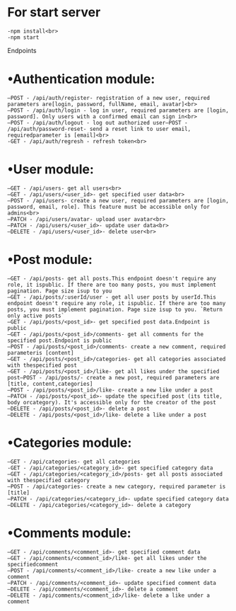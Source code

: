 # For start server<br>
    -npm install<br>
    -npm start

Endpoints
##

# •Authentication module:<br>
    –POST - /api/auth/register- registration of a new user, required parameters are[login, password, fullName, email, avatar]<br>
    –POST - /api/auth/login - log in user, required parameters are [login, password]. Only users with a confirmed email can sign in<br>
    –POST - /api/auth/logout - log out authorized user–POST - /api/auth/password-reset- send a reset link to user email, requiredparameter is [email]<br>
    -GET - /api/auth/regresh - refresh token<br>
# •User module:<br>
    –GET - /api/users- get all users<br>
    –GET - /api/users/<user_id>- get specified user data<br>
    –POST - /api/users- create a new user, required parameters are [login, password, email, role]. This feature must be accessible only for admins<br>
    –PATCH - /api/users/avatar- upload user avatar<br>
    –PATCH - /api/users/<user_id>- update user data<br>
    –DELETE - /api/users/<user_id>- delete user<br>
# •Post module:<br>
    –GET - /api/posts- get all posts.This endpoint doesn't require any role, it ispublic. If there are too many posts, you must implement pagination. Page size isup to you
    –GET - /api/posts/:userId/user - get all user posts by userId.This endpoint doesn't require any role, it ispublic. If there are too many posts, you must implement pagination. Page size isup to you. `Return only active posts`
    –GET - /api/posts/<post_id>- get specified post data.Endpoint is public
    –GET - /api/posts/<post_id>/comments- get all comments for the specified post.Endpoint is public
    –POST - /api/posts/<post_id>/comments- create a new comment, required parameteris [content]
    –GET - /api/posts/<post_id>/categories- get all categories associated with thespecified post
    –GET - /api/posts/<post_id>/like- get all likes under the specified post–POST - /api/posts/- create a new post, required parameters are [title, content,categories]
    –POST - /api/posts/<post_id>/like- create a new like under a post
    –PATCH - /api/posts/<post_id>- update the specified post (its title, body orcategory). It's accessible only for the creator of the post
    –DELETE - /api/posts/<post_id>- delete a post
    –DELETE - /api/posts/<post_id>/like- delete a like under a post
# •Categories module:
    –GET - /api/categories- get all categories
    -GET - /api/categories/<category_id>- get specified category data
    –GET - /api/categories/<category_id>/posts- get all posts associated with thespecified category
    –POST - /api/categories- create a new category, required parameter is [title]
    –PATCH - /api/categories/<category_id>- update specified category data
    –DELETE - /api/categories/<category_id>- delete a category
# •Comments module:
    –GET - /api/comments/<comment_id>- get specified comment data
    –GET - /api/comments/<comment_id>/like- get all likes under the specifiedcomment
    –POST - /api/comments/<comment_id>/like- create a new like under a comment
    –PATCH - /api/comments/<comment_id>- update specified comment data
    –DELETE - /api/comments/<comment_id>- delete a comment
    –DELETE - /api/comments/<comment_id>/like- delete a like under a comment
